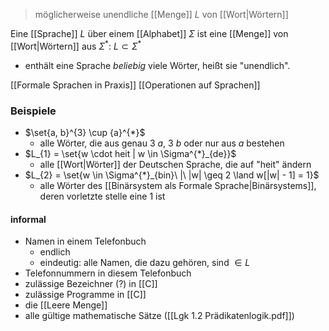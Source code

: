 > möglicherweise unendliche [[Menge]] $L$ von [[Wort|Wörtern]]

Eine [[Sprache]] $L$ über einem [[Alphabet]] $\Sigma$ ist eine [[Menge]] von [[Wort|Wörtern]] aus $\Sigma^{*}:\ L \subset \Sigma^{*}$ 
- enthält eine Sprache _beliebig_ viele Wörter, heißt sie "unendlich".

[[Formale Sprachen in Praxis]]
[[Operationen auf Sprachen]]
### Beispiele
- $\set{a, b}^{3} \cup {a}^{*}$ 
	- alle Wörter, die aus genau 3 $a$, 3 $b$ oder nur aus $a$ bestehen
- $L_{1} = \set{w \cdot heit | w \in \Sigma^{*}_{de}}$
	- alle [[Wort|Wörter]] der Deutschen Sprache, die auf "heit" ändern
- $L_{2} = \set{w \in \Sigma^{*}_{bin}\ |\ |w| \geq 2 \land w[|w| - 1] = 1}$ 
	- alle Wörter des [[Binärsystem als Formale Sprache|Binärsystems]], deren vorletzte stelle eine $1$ ist


#### informal
- Namen in einem Telefonbuch
	- endlich
	- eindeutig: alle Namen, die dazu gehören, sind $\in L$
- Telefonnummern in diesem Telefonbuch
- zulässige Bezeichner (?) in [[C]]
- zulässige Programme in [[C]]
- die [[Leere Menge]]
- alle gültige mathematische Sätze ([[Lgk 1.2 Prädikatenlogik.pdf]])
